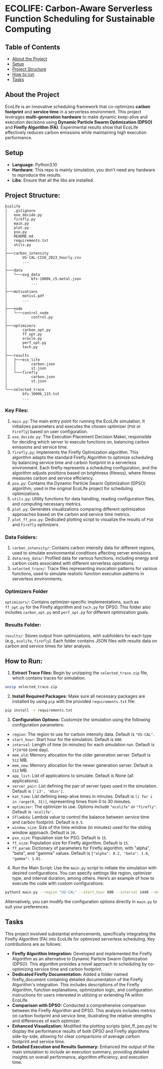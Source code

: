 # ECOLIFE: Carbon-Aware Serverless Function Scheduling for Sustainable Computing 

## Table of Contents
- [About the Project](#about-the-project)
- [Setup](#setup)
- [Project Structure](#project-structure)
- [How to run](#how_to_run)
- [Tasks](#tasks)


## About the Project
EcoLife is an innovative scheduling framework that co-optimizes **carbon footprint** and **service time** in a serverless environment. This project leverages **multi-generation hardware** to make dynamic keep-alive and execution decisions using **Dynamic Particle Swarm Optimization (DPSO)** and **Firefly Algorithm (FA)**. Experimental results show that EcoLife effectively reduces carbon emissions while maintaining high execution performance.

## Setup
- **Language**: Python3.10
- **Hardware**: This repo is mainly simulation, you don't need any hardware to reproduce the results.
- **Libs**: Ensure that all the libs are installed.

## Project Structure:
```
Ecolife
│   .gitignore
│   exe_decide.py
│   firefly.py
│   main.py
│   plot.py
│   pso.py
│   README.md
│   requirements.txt
│   utils.py
│
├───carbon_intensity
│       US-CAL-CISO_2023_hourly.csv
│       ...
│
├───data
│   └───avg_data
│           bfs-1000k_c5.metal.json
│           ...
│
├───motivations
│       motiv1.pdf
│       ...
│
├───node
│   └───control_node
│           control.py
│
├───optimizers
│       carbon_opt.py
│       ff_opt.py
│       oracle.py
│       perf_opt.py
│       tech.py
│
├───results
│   ├───eco_life
│   │       carbon.json
│   │       st.json
│   └───firefly
│           carbon.json
│           st.json
│
└───selected_trace
        bfs-1000k_115.txt
        ...

```
### Key Files:

1. `main.py`: The main entry point for running the EcoLife simulation. It initializes parameters and executes the chosen optimizer (`PSO` or `Firefly`) based on user configuration.
2. `exe_decide.py`: The Execution Placement Decision Maker, responsible for deciding which server to execute functions on, balancing carbon emissions and service time.
3. `firefly.py`: Implements the Firefly Optimization algorithm. This algorithm adapts the standard Firefly Algorithm to optimize scheduling by balancing service time and carbon footprint in a serverless environment. Each firefly represents a scheduling configuration, and the algorithm adjusts positions based on brightness (fitness), where fitness measures carbon and service efficiency. 
4. `pso.py`: Contains the Dynamic Particle Swarm Optimization (DPSO) algorithm, used in the original EcoLife project for scheduling optimizations.
5. `utils.py`: Utility functions for data handling, reading configuration files, and computing necessary metrics.
6. `plot.py`: Generates visualizations comparing different optimization approaches based on the carbon and service time metrics.
7. `plot_ff_pso.py`: Dedicated plotting script to visualize the results of `PSO` and `Firefly` optimizers.

### Data Folders:

1. `carbon_intensity/`: Contains carbon intensity data for different regions, used to simulate environmental conditions affecting server emissions.
2. `data/avg_data/`: Profiled data for various functions, including energy and carbon costs associated with different serverless operations.
3. `selected_trace/`: Trace files representing invocation patterns for various functions, used to simulate realistic function execution patterns in serverless environments.

### Optimizers Folder

`optimizers/`: Contains optimizer-specific implementations, such as `ff_opt.py` for the Firefly algorithm and `tech.py` for DPSO. This folder also includes `carbon_opt.py` and `perf_opt.p`y for different optimization goals.

### Results Folder:

`results/`: Stores output from optimizations, with subfolders for each type (e.g., `ecolife`, `firefly`). Each folder contains JSON files with results data on carbon and service times for later analysis.


## How to Run:
1. **Extract Trace Files:** Begin by unzipping the `selected_trace.zip` file, which contains traces for simulation.
```bash
unzip selected_trace.zip
```
2. **Install Required Packages:** Make sure all necessary packages are installed by using `pip` with the provided `requirements.txt` file:

```bash
pip install -r requirements.txt
```
3. **Configuration Options:** Customize the simulation using the following configuration parameters:

- `region`: The region to use for carbon intensity data. Default is `"US-CAL"`.
- `start_hour`: Start hour for the simulation. Default is `800`.
- `interval`: Length of time (in minutes) for each simulation run. Default is `1*24*60` (one day).
- `mem_old`: Memory allocation for the older generation server. Default is `512` MB.
- `mem_new`: Memory allocation for the newer generation server. Default is `512` MB.
- `app_list`: List of applications to simulate. Default is None (all applications).
- `server_pair`: List defining the pair of server types used in the simulation. Default is `['i3', 'm5zn']`.
- `kat_time`: List defining keep-alive times in minutes. Default is `[i for i in range(0, 31)]`, representing times from 0 to 30 minutes.
- `optimizer`: The optimizer to use. Options include `"ecolife"` or `"firefly"`. Default is `'ecolife'`.
- `STlambda`: Lambda value to control the balance between service time and carbon footprint. Default is `0.5`.
- `window_size`: Size of the time window (in minutes) used for the sliding window approach. Default is `20`.
- `pso_size`: Population size for PSO. Default is `15`.
- `ff_size`: Population size for Firefly algorithm. Default is `15`.
- `ff_param`: Dictionary of parameters for Firefly algorithm, with "alpha", "beta", and "gamma" values. Default is `{"alpha": 0.2, "beta": 1.0, "gamma": 1.0}`.

4. Run the Main Script: Use the `main.py` script to initiate the simulation with desired configurations. You can specify settings like region, optimizer type, and interval duration, among others. Here’s an example of how to execute the code with custom configurations:
```bash
python3 main.py --region "US-CAL" --start_hour 800 --interval 1440 --mem_old 512 --mem_new 512 --server_pair '["i3","m5zn"]' --kat_time "[i for i in range(0,31)]" --optimizer "firefly" --STlambda 0.5 --window_size 20 --pso_size 15 --ff_size 15 --ff_param '{"alpha": 0.2, "beta": 1.0, "gamma": 1.0}'
```
Alternatively, you can modify the configuration options directly in `main.py` to suit your preferences.


## Tasks

This project involved substantial enhancements, specifically integrating the Firefly Algorithm (FA) into EcoLife for optimized serverless scheduling. Key contributions are as follows:
- **Firefly Algorithm Integration:** Developed and implemented the Firefly Algorithm as an alternative to Dynamic Particle Swarm Optimization (DPSO). This algorithm provides a novel approach to scheduling by co-optimizing service time and carbon footprint.
- **Dedicated Firefly Documentation:** Added a folder named firefly_document containing detailed documentation of the Firefly Algorithm's integration. This includes descriptions of the Firefly Algorithm, function explanations, optimization logic, and configuration instructions for users interested in utilizing or extending FA within EcoLife.
- **Comparison with DPSO:** Conducted a comprehensive comparison between the Firefly Algorithm and DPSO. This analysis includes metrics on carbon footprint and service time, illustrating the relative strengths and differences of each optimizer.
- **Enhanced Visualization:** Modified the plotting scripts (plot_ff_pso.py) to display the performance results of both DPSO and Firefly algorithms side-by-side, allowing for clear comparisons of average carbon footprint and service time.
- **Detailed Execution and Results Summary:** Enhanced the output of the main simulation to include an execution summary, providing detailed insights on overall performance, algorithm efficiency, and execution time.



